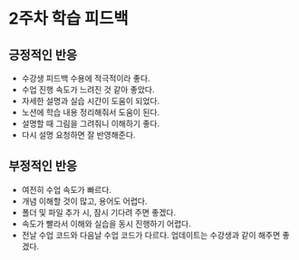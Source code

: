# 2주차 학습 피드백

## 긍정적인 반응

- 수강생 피드백 수용에 적극적이라 좋다.
- 수업 진행 속도가 느려진 것 같아 좋았다.
- 자세한 설명과 실습 시간이 도움이 되었다.
- 노션에 학습 내용 정리해줘서 도움이 된다.
- 설명할 때 그림을 그려줘니 이해하기 좋다.
- 다시 설명 요청하면 잘 반영해준다.

## 부정적인 반응

- 여전히 수업 속도가 빠르다.
- 개념 이해할 것이 많고, 용어도 어렵다.
- 폴더 및 파일 추가 시, 잠시 기다려 주면 좋겠다.
- 속도가 빨라서 이해와 실습을 동시 진행하기 어렵다.
- 전날 수업 코드와 다음날 수업 코드가 다르다. 
  업데이트는 수강생과 같이 해주면 좋겠다.